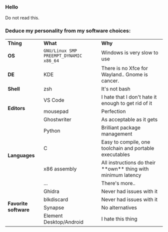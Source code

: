 ### Hello
Do not read this.

### Deduce my personality from my software choices:
<table>
<tr><td><b>Thing<td><b>What<td><b>Why
<tr><td><b>OS<td><code>GNU/Linux SMP PREEMPT_DYNAMIC x86_64<td>Windows is very slow to use
<tr><td><b>DE<td>KDE<td>There is no Xfce for Wayland.. Gnome is cancer.
<tr><td><b>Shell<td>zsh<td>It's not bash
<tr><td rowspan=3><b>Editors
<td>VS Code<td>I hate that I don't hate it enough to get rid of it
<tr><td>mousepad<td>Perfection
<tr><td>Ghostwriter<td>As acceptable as it gets
<tr><td rowspan=4><b>Languages
<td>Python<td>Brilliant package management
<tr><td>C<td>Easy to compile, one toolchain and portable executables
<tr><td>x86 assembly<td>All instructions do their **own** thing with minimum latency
<tr><td>...<td>There's more..
<tr><td rowspan=5><b>Favorite software
<tr><td>Ghidra<td>Never had issues with it
<tr><td>blkdiscard<td>Never had issues with it
<tr><td>Synapse<td>No alternatives
<tr><td>Element Desktop/Android<td>I hate this thing
</table>
